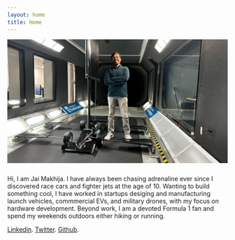 ```yaml
---
layout: home
title: Home
---
```


<div style="text-align: center;">
    <img src="/assets/images/JM_1.jpg" alt="JM_1" width="700" style="margin-bottom: 10px;">
</div>

  Hi, I am Jai Makhija. I have always been chasing adrenaline ever since I discovered race cars and fighter jets at the age of 10. Wanting to build something cool, I have worked in startups desiging and manufacturing launch vehicles, commmercial EVs, and military drones, with my focus on hardware development. Beyond work, I am a devoted Formula 1 fan and spend my weekends outdoors either hiking or running.

  [Linkedin](https://www.linkedin.com/in/jaimakhija/). [Twitter](https://x.com/jaimakhija_txt). [Github](https://github.com/jai-makhija).
